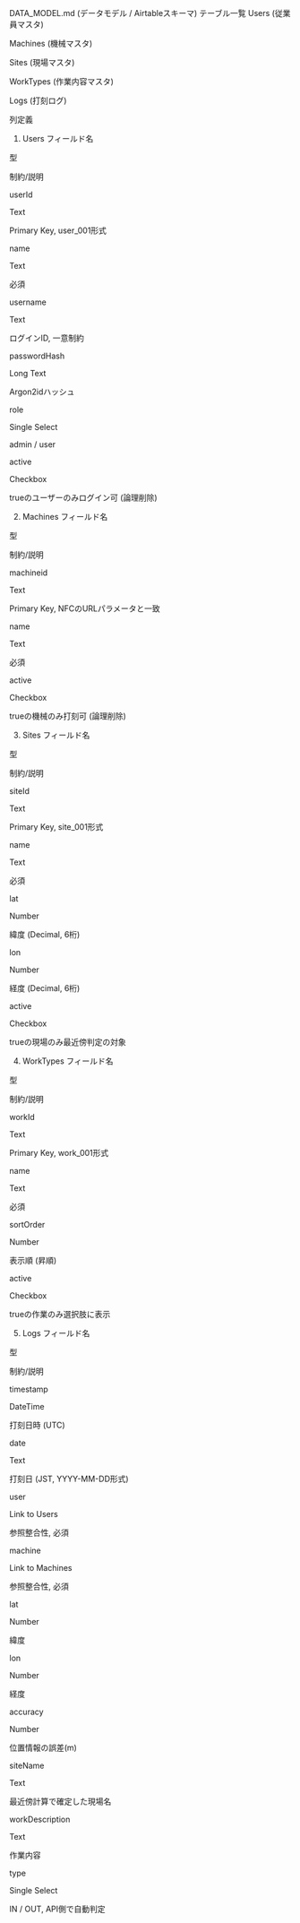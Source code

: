 DATA_MODEL.md (データモデル / Airtableスキーマ)
テーブル一覧
Users (従業員マスタ)

Machines (機械マスタ)

Sites (現場マスタ)

WorkTypes (作業内容マスタ)

Logs (打刻ログ)

列定義
1. Users
フィールド名

型

制約/説明

userId

Text

Primary Key, user_001形式

name

Text

必須

username

Text

ログインID, 一意制約

passwordHash

Long Text

Argon2idハッシュ

role

Single Select

admin / user

active

Checkbox

trueのユーザーのみログイン可 (論理削除)

2. Machines
フィールド名

型

制約/説明

machineid

Text

Primary Key, NFCのURLパラメータと一致

name

Text

必須

active

Checkbox

trueの機械のみ打刻可 (論理削除)

3. Sites
フィールド名

型

制約/説明

siteId

Text

Primary Key, site_001形式

name

Text

必須

lat

Number

緯度 (Decimal, 6桁)

lon

Number

経度 (Decimal, 6桁)

active

Checkbox

trueの現場のみ最近傍判定の対象

4. WorkTypes
フィールド名

型

制約/説明

workId

Text

Primary Key, work_001形式

name

Text

必須

sortOrder

Number

表示順 (昇順)

active

Checkbox

trueの作業のみ選択肢に表示

5. Logs
フィールド名

型

制約/説明

timestamp

DateTime

打刻日時 (UTC)

date

Text

打刻日 (JST, YYYY-MM-DD形式)

user

Link to Users

参照整合性, 必須

machine

Link to Machines

参照整合性, 必須

lat

Number

緯度

lon

Number

経度

accuracy

Number

位置情報の誤差(m)

siteName

Text

最近傍計算で確定した現場名

workDescription

Text

作業内容

type

Single Select

IN / OUT, API側で自動判定

